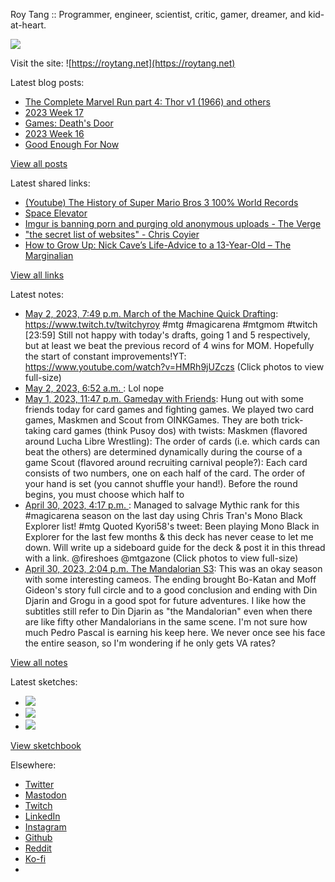 Roy Tang :: Programmer, engineer, scientist, critic, gamer, dreamer, and kid-at-heart.

![](https://roytang.net/static/img/profile.jpg)

Visit the site: ![https://roytang.net](https://roytang.net)

Latest blog posts:

- [The Complete Marvel Run part 4: Thor v1 (1966) and others](https://roytang.net/2023/05/marvel-run-4-thor-etc/)
- [2023 Week 17](https://roytang.net/2023/04/2023-week-17/)
- [Games: Death&#x27;s Door](https://roytang.net/2023/04/deaths-door/)
- [2023 Week 16](https://roytang.net/2023/04/2023-week-16/)
- [Good Enough For Now](https://roytang.net/2023/04/good-enough/)

[View all posts](https://roytang.net/blog)

Latest shared links:

- [(Youtube) The History of Super Mario Bros 3 100% World Records](https://roytang.net/2023/04/98534e14aa11bfe1156281599c75cf27/)
- [Space Elevator](https://roytang.net/2023/04/f07eba4251afd6de947146bdce835766/)
- [Imgur is banning porn and purging old anonymous uploads - The Verge](https://roytang.net/2023/04/4409b39ac3748f18bd9d91fa728ad2f2/)
- [&quot;the secret list of websites&quot; - Chris Coyier](https://roytang.net/2023/04/fa7c9091e21128f2ae33239a026b2c36/)
- [How to Grow Up: Nick Cave’s Life-Advice to a 13-Year-Old – The Marginalian](https://roytang.net/2023/04/d197cab138a69328ad2708399bf6a108/)

[View all links](https://roytang.net/links)

Latest notes:

- [May 2, 2023, 7:49 p.m. March of the Machine Quick Drafting](https://roytang.net/2023/05/83ff0f0de062fbbaba0db734c7e3a9e2/): https://www.twitch.tv/twitchyroy #mtg #magicarena #mtgmom #twitch [23:59] Still not happy with today&#x27;s drafts, going 1 and 5 respectively, but at least we beat the previous record of 4 wins for MOM. Hopefully the start of constant improvements!YT: https://www.youtube.com/watch?v=HMRh9jUZczs (Click photos to view full-size)
- [May 2, 2023, 6:52 a.m. ](https://roytang.net/2023/05/4de3f2558c2103ff745cba6730a34436/): Lol nope
- [May 1, 2023, 11:47 p.m. Gameday with Friends](https://roytang.net/2023/05/gameday/): Hung out with some friends today for card games and fighting games. We played two card games, Maskmen and Scout from OINKGames. They are both trick-taking card games (think Pusoy dos) with twists: Maskmen (flavored around Lucha Libre Wrestling): The order of cards (i.e. which cards can beat the others) are determined dynamically during the course of a game Scout (flavored around recruiting carnival people?): Each card consists of two numbers, one on each half of the card. The order of your hand is set (you cannot shuffle your hand!). Before the round begins, you must choose which half to
- [April 30, 2023, 4:17 p.m. ](https://roytang.net/2023/04/1652587980337610752/): Managed to salvage Mythic rank for this #magicarena season on the last day using Chris Tran&#x27;s Mono Black Explorer list! #mtg Quoted Kyori58&#x27;s tweet: Been playing Mono Black in Explorer for the last few months &amp; this deck has never cease to let me down. Will write up a sideboard guide for the deck &amp; post it in this thread with a link. @fireshoes @mtgazone (Click photos to view full-size)
- [April 30, 2023, 2:04 p.m. The Mandalorian S3](https://roytang.net/2023/04/the-mandalorian-s3/): This was an okay season with some interesting cameos. The ending brought Bo-Katan and Moff Gideon&#x27;s story full circle and to a good conclusion and ending with Din Djarin and Grogu in a good spot for future adventures. I like how the subtitles still refer to Din Djarin as &quot;the Mandalorian&quot; even when there are like fifty other Mandalorians in the same scene. I&#x27;m not sure how much Pedro Pascal is earning his keep here. We never once see his face the entire season, so I&#x27;m wondering if he only gets VA rates?

[View all notes](https://roytang.net/notes)

Latest sketches:


- ![](https://roytang.net/media/cache/3c/da/3cda657c471879c3cfa81b898b810cd6.jpg)
- ![](https://roytang.net/media/cache/a2/60/a260eacc913ee7c542024b154923702f.jpg)
- ![](https://roytang.net/media/cache/e0/88/e0888b7f7a1e342aba8cced2a0784cc4.jpg)

[View sketchbook](https://roytang.net/albums/sketchbook)


Elsewhere:

- [Twitter](https://twitter.com/roytang)
- [Mastodon](https://indieweb.social/@roytang)
- [Twitch](https://twitch.tv/twitchyroy)
- [LinkedIn](https://www.linkedin.com/in/roytang)
- [Instagram](https://instagram.com/roytang0400)
- [Github](https://github.com/roytang)
- [Reddit](https://reddit.com/u/hungryroy)
- [Ko-fi](https://ko-fi.com/roytang)
- [](mailto:hello@roytang.net)